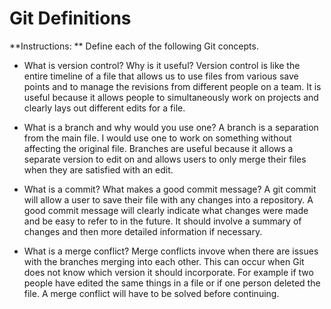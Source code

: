 # Git Definitions

**Instructions: ** Define each of the following Git concepts.

* What is version control?  Why is it useful?
Version control is like the entire timeline of a file that allows us to use files from various save points and to manage the revisions from different people on  a team. It is useful because it allows people to simultaneously work on projects and clearly lays out different edits for a file.

* What is a branch and why would you use one?
A branch is a separation from the main file. I would use one to work on something without affecting the original file. Branches are useful because it allows a separate version to edit on and allows users to only merge their files when they are satisfied with an edit. 

* What is a commit? What makes a good commit message?
A git commit will allow a user to save their file with any changes into a repository. A good commit message will clearly indicate what changes were made and be easy to refer to in the future. It should involve a summary of changes and then more detailed information if necessary. 

* What is a merge conflict?
Merge conflicts invove when there are issues with the branches merging into each other. This can occur when Git does not know which version it should incorporate. For example if two people have edited the same things in a file or if one person deleted the file. A merge conflict will have to be solved before continuing. 